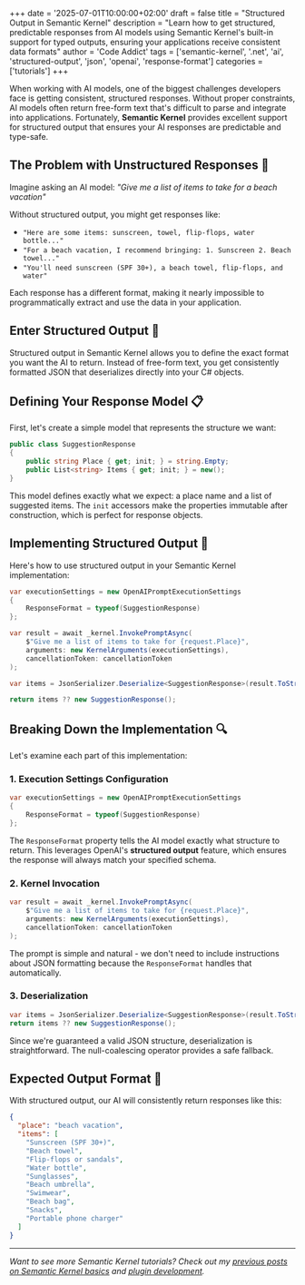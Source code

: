 +++
date = '2025-07-01T10:00:00+02:00'
draft = false
title = "Structured Output in Semantic Kernel"
description = "Learn how to get structured, predictable responses from AI models using Semantic Kernel's built-in support for typed outputs, ensuring your applications receive consistent data formats"
author = 'Code Addict'
tags = ['semantic-kernel', '.net', 'ai', 'structured-output', 'json', 'openai', 'response-format']
categories = ['tutorials']
+++

When working with AI models, one of the biggest challenges developers face is getting consistent, structured responses. Without proper constraints, AI models often return free-form text that's difficult to parse and integrate into applications. Fortunately, **Semantic Kernel** provides excellent support for structured output that ensures your AI responses are predictable and type-safe.

## The Problem with Unstructured Responses 😤

Imagine asking an AI model: *"Give me a list of items to take for a beach vacation"*

Without structured output, you might get responses like:
- `"Here are some items: sunscreen, towel, flip-flops, water bottle..."`
- `"For a beach vacation, I recommend bringing: 1. Sunscreen 2. Beach towel..."`
- `"You'll need sunscreen (SPF 30+), a beach towel, flip-flops, and water"`

Each response has a different format, making it nearly impossible to programmatically extract and use the data in your application.

## Enter Structured Output 🎯

Structured output in Semantic Kernel allows you to define the exact format you want the AI to return. Instead of free-form text, you get consistently formatted JSON that deserializes directly into your C# objects.

## Defining Your Response Model 📋

First, let's create a simple model that represents the structure we want:

```csharp
public class SuggestionResponse
{
    public string Place { get; init; } = string.Empty;
    public List<string> Items { get; init; } = new();
}
```

This model defines exactly what we expect: a place name and a list of suggested items. The `init` accessors make the properties immutable after construction, which is perfect for response objects.

## Implementing Structured Output 🔧

Here's how to use structured output in your Semantic Kernel implementation:

```csharp
var executionSettings = new OpenAIPromptExecutionSettings
{
    ResponseFormat = typeof(SuggestionResponse)
};

var result = await _kernel.InvokePromptAsync(
    $"Give me a list of items to take for {request.Place}", 
    arguments: new KernelArguments(executionSettings), 
    cancellationToken: cancellationToken
);

var items = JsonSerializer.Deserialize<SuggestionResponse>(result.ToString());

return items ?? new SuggestionResponse();
```

## Breaking Down the Implementation 🔍

Let's examine each part of this implementation:

### 1. Execution Settings Configuration
```csharp
var executionSettings = new OpenAIPromptExecutionSettings
{
    ResponseFormat = typeof(SuggestionResponse)
};
```

The `ResponseFormat` property tells the AI model exactly what structure to return. This leverages OpenAI's **structured output** feature, which ensures the response will always match your specified schema.

### 2. Kernel Invocation
```csharp
var result = await _kernel.InvokePromptAsync(
    $"Give me a list of items to take for {request.Place}", 
    arguments: new KernelArguments(executionSettings), 
    cancellationToken: cancellationToken
);
```

The prompt is simple and natural - we don't need to include instructions about JSON formatting because the `ResponseFormat` handles that automatically.

### 3. Deserialization
```csharp
var items = JsonSerializer.Deserialize<SuggestionResponse>(result.ToString());
return items ?? new SuggestionResponse();
```

Since we're guaranteed a valid JSON structure, deserialization is straightforward. The null-coalescing operator provides a safe fallback.

## Expected Output Format 📄

With structured output, our AI will consistently return responses like this:

```json
{
  "place": "beach vacation",
  "items": [
    "Sunscreen (SPF 30+)",
    "Beach towel",
    "Flip-flops or sandals",
    "Water bottle",
    "Sunglasses",
    "Beach umbrella",
    "Swimwear",
    "Beach bag",
    "Snacks",
    "Portable phone charger"
  ]
}
```

---

*Want to see more Semantic Kernel tutorials? Check out my [previous posts on Semantic Kernel basics](../semantic-kernel-introduction/) and [plugin development](../semantic-kernel-plugins-deep-dive/).*
